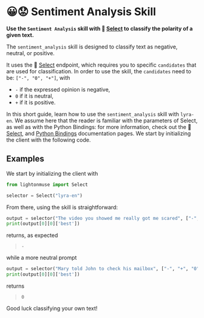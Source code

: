 # 😀😟 Sentiment Analysis Skill

**Use the `Sentiment Analysis` skill with 🔘 [Select](/api/primitives/evaluate/select) to classify the polarity of a given text.**

The `sentiment_analysis` skill is designed to classify text as negative, neutral, or positive.

It uses the 🔘 [Select](/api/primitives/evaluate/select) endpoint, which requires you to specific `candidates` that are used for classification. In order to use the skill, the `candidates` need to be: `["-", "0", "+"]`,
with 
- `-` if the expressed opinion is negative,
- `0` if it is neutral,
- `+` if it is positive.

In this short guide, learn how to use the `sentiment_analysis` skill with `lyra-en`. We assume here that the reader is familiar with the parameters of Select, as well as with the Python Bindings: for more information, check out the 🔘 [Select](/api/primitives/evaluate/select), and [Python Bindings](/api/bindings/python) documentation pages. We start by initializing the client with the following code.

## Examples

We start by initializing the client with

```python
from lightonmuse import Select

selector = Select("lyra-en")
```

From there, using the skill is straightforward:

```python
output = selector("The video you showed me really got me scared", ["-", "+", "0"], skill="sentiment_analysis",) 
print(output[0][0]['best'])
```
returns, as expected

> `-`

while a more neutral prompt

```python
output = selector("Mary told John to check his mailbox", ["-", "+", "0"], skill="sentiment_analysis",) 
print(output[0][0]['best'])
```
returns
> `0`

Good luck classifying your own text!